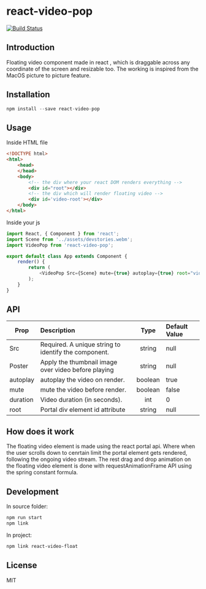 # react-video-pop

[![Build Status](https://travis-ci.com/pizza3/react-video-pop.svg?branch=master)](https://travis-ci.com/pizza3/react-video-pop)

## Introduction

Floating video component made in react , which is draggable across any coordinate of the screen and resizable too. The working is inspired from the MacOS picture to picture feature.

## Installation

```js
npm install --save react-video-pop
```

## Usage

Inside HTML file

```html
<!DOCTYPE html>
<html>
    <head>
    </head>
    <body>
        <!-- the div where your react DOM renders everything -->
        <div id="root"></div>
        <!-- the div which will render floating video -->
        <div id='video-root'></div>
    </body>
</html>
```
Inside your js 

```js
import React, { Component } from 'react';
import Scene from '../assets/devstories.webm';
import VideoPop from 'react-video-pop';

export default class App extends Component {
	render() {
		return (
            <VideoPop Src={Scene} mute={true} autoplay={true} root="video-root" />
		);
	}
}

```

## API

| Prop          | Description   | Type  | Default Value |
| ------------- |:-------------|:-----:|:-----|
| Src           | Required. A unique string to identify the component. | string  | null  |
| Poster        | Apply the thumbnail image over video before playing  | string  | null  |
| autoplay      | autoplay the video on render.                        | boolean | true  |
| mute          | mute the video before render.                        | boolean | false |
| duration      | Video duration (in seconds).                         | int     | 0     |
| root          | Portal div element id attribute                      | string  | null  |




## How does it work

The floating video element is made using the react portal api. Where when the user scrolls down to cenrtain limit the portal 
element gets rendered, following the ongoing video stream. The rest drag and drop animation on the floating video element is 
done with requestAnimationFrame API using the spring constant formula.

## Development

In source folder:

```bash
npm run start
npm link
```

In project:

```bash
npm link react-video-float
```

## License

MIT
